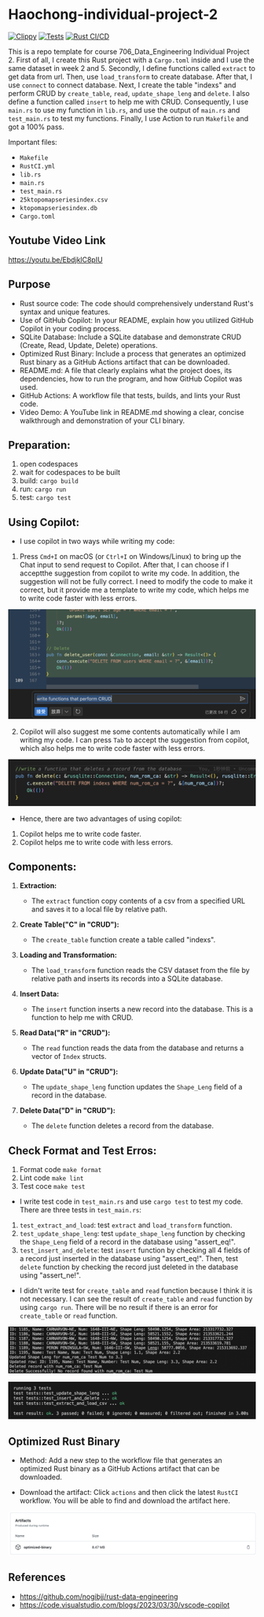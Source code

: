 # Haochong-individual-project-2 
[![Clippy](https://github.com/nogibjj/Haochong-individual-2/actions/workflows/lint.yml/badge.svg)](https://github.com/nogibjj/Haochong-individual-2/actions/workflows/lint.yml)
[![Tests](https://github.com/nogibjj/Haochong-individual-2/actions/workflows/tests.yml/badge.svg)](https://github.com/nogibjj/Haochong-individual-2/actions/workflows/tests.yml)
[![Rust CI/CD](https://github.com/nogibjj/Haochong-individual-2/actions/workflows/RustCI.yml/badge.svg)](https://github.com/nogibjj/Haochong-individual-2/actions/workflows/RustCI.yml)

This is a repo template for course 706_Data_Engineering Individual Project 2. First of all, I create this Rust project with a `Cargo.toml` inside and I use the same dataset in week 2 and 5. Secondly, I define functions called `extract` to get data from url. Then, use `load_transform` to create database. After that, I use `connect` to connect database.  Next, I create the table "indexs" and perform CRUD by `create_table`, `read`, `update_shape_leng` and `delete`. I also define a function called `insert` to help me with CRUD. Consequently, I use `main.rs` to use my function in `lib.rs`, and use the output of `main.rs` and `test_main.rs` to test my functions. Finally, I use Action to run `Makefile` and got a 100% pass. 

Important files:
* `Makefile`
* `RustCI.yml`
* `lib.rs`
* `main.rs`
* `test_main.rs`
* `25ktopomapseriesindex.csv`
* `ktopomapseriesindex.db`
* `Cargo.toml`

## Youtube Video Link 

https://youtu.be/EbdjklC8pIU

## Purpose
- Rust source code: The code should comprehensively understand Rust's syntax and unique features.
- Use of GitHub Copilot: In your README, explain how you utilized GitHub Copilot in your coding process.
- SQLite Database: Include a SQLite database and demonstrate CRUD (Create, Read, Update, Delete) operations.
- Optimized Rust Binary: Include a process that generates an optimized Rust binary as a GitHub Actions artifact that can be downloaded.
- README.md: A file that clearly explains what the project does, its dependencies, how to run the program, and how GitHub Copilot was used.
- GitHub Actions: A workflow file that tests, builds, and lints your Rust code.
- Video Demo: A YouTube link in README.md showing a clear, concise walkthrough and demonstration of your CLI binary.


## Preparation: 
1. open codespaces 
2. wait for codespaces to be built 
3. build: `cargo build`
4. run: `cargo run`
5. test: `cargo test`

## Using Copilot:
- I use copilot in two ways while writing my code:
1. Press `Cmd+I` on macOS (or `Ctrl+I` on Windows/Linux) to bring up the Chat input to send request to Copilot. After that, I can choose if I acceptthe suggestion from copilot to write my code. In addition, the suggestion will not be fully correct. I need to modify the code to make it correct, but it provide me a template to write my code, which helps me to write code faster with less errors.

![Alt text](<Copilot 1.png>)

2. Copilot will also suggest me some contents automatically while I am writing my code. I can press `Tab` to accept the suggestion from copilot, which also helps me to write code faster with less errors.

![Alt text](<Copilot 2.png>)

- Hence, there are two advantages of using copilot:
1. Copilot helps me to write code faster. 
2. Copilot helps me to write code with less errors. 


## Components:

1. **Extraction:**
    - The `extract` function copy contents of a csv from a specified URL and saves it to a local file by relative path.

2. **Create Table("C" in "CRUD"):**
    - The `create_table` function create a table called "indexs".

3. **Loading and Transformation:**
    - The `load_transform` function reads the CSV dataset from the file by relative path and inserts its records into a SQLite database.

4. **Insert Data:**
    - The `insert` function inserts a new record into the database. This is a function to help me with CRUD.

5. **Read Data("R" in "CRUD"):**
    - The `read` function reads the data from the database and returns a vector of `Index` structs.

6. **Update Data("U" in "CRUD"):**
    - The `update_shape_leng` function updates the `Shape_Leng` field of a record in the database.

7. **Delete Data("D" in "CRUD"):**
    - The `delete` function deletes a record from the database.



## Check Format and Test Erros: 
1. Format code `make format`
2. Lint code `make lint`
3. Test coce `make test`

- I write test code in `test_main.rs` and use `cargo test` to test my code. There are three tests in `test_main.rs`:
1. `test_extract_and_load`: test `extract` and `load_transform` function.
2. `test_update_shape_leng`: test `update_shape_leng` function by checking the `Shape_Leng` field of a record in the database using "assert_eq!".
3. `test_insert_and_delete`: test `insert` function by checking all 4 fields of a record just inserted in the database using "assert_eq!". Then, test `delete` function by checking the record just deleted in the database using "assert_ne!".

- I didn't write test for `create_table` and `read` function because I think it is not necessary. I can see the result of `create_table` and `read` function by using `cargo run`. There will be no result if there is an error for `create_table` or `read` function.

![Alt text](<print result.png>)


![Alt text](<test result.png>)


## Optimized Rust Binary
- Method: Add a new step to the workflow file that generates an optimized Rust binary as a GitHub Actions artifact that can be downloaded.

- Download the artifact: Click `actions` and then click the latest `RustCI` workflow. You will be able to find and download the artifact here.

![Alt text](<截屏2023-10-24 下午11.53.06.png>)


## References
* https://github.com/nogibjj/rust-data-engineering
* https://code.visualstudio.com/blogs/2023/03/30/vscode-copilot
